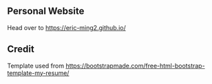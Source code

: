 ## Personal Website

Head over to https://eric-ming2.github.io/

## Credit

Template used from https://bootstrapmade.com/free-html-bootstrap-template-my-resume/
